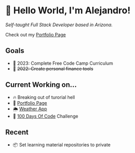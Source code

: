 # :wave: Hello World, I'm Alejandro! 

_Self-taught Full Stack Developer based in Arizona._

Check out my [Portfolio Page](https://aatayde.github.io)

## Goals

- :dart: 2023: Complete Free Code Camp Curriculum
- :dart: ~~2022: Create personal finance tools~~

## Current Working on...

- :fire: Breaking out of turorial hell
- :wrench: [Portfolio Page](https://aatayde.github.io)
- :sun_behind_rain_cloud: [Weather App](https://aatayde.github.io/Weather-App)
- :100: [100 Days Of Code](https://aatayde.github.io/100DaysOfCode) Challenge


## Recent
- :package: Set learning material repositories to private

